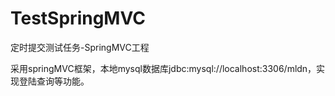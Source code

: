 TestSpringMVC
=============

定时提交测试任务-SpringMVC工程

采用springMVC框架，本地mysql数据库jdbc:mysql://localhost:3306/mldn，实现登陆查询等功能。
